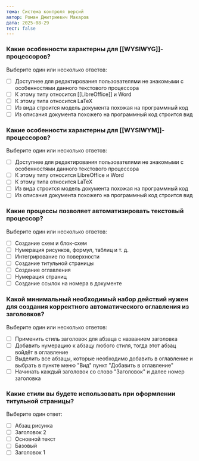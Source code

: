 ```yaml
---
тема: Система контроля версий
автор: Роман Дмитриевич Макаров
дата: 2025-08-29
тест: false
---
```


### Какие особенности характерны для [[WYSIWYG]]-процессоров?

Выберите один или несколько ответов:
- [ ] Доступнее для редактирования пользователями не знакомыми с особенностями данного текстового процессора
- [ ] К этому типу относится [[LibreOffice]] и Word
- [ ] К этому типа относится LaTeX
- [ ] Из вида строится модель документа похожая на программный код
- [ ] Из описания документа похожего на программный код строится вид

### Какие особенности характерны для [[WYSIWYM]]-процессоров?

Выберите один или несколько ответов:
- [ ] Доступнее для редактирования пользователями не знакомыми с особенностями данного текстового процессора
- [ ] К этому типу относится LibreOffice и Word
- [ ] К этому типа относится LaTeX
- [ ] Из вида строится модель документа похожая на программный код
- [ ] Из описания документа похожего на программный код строится вид

### Какие процессы позволяет автоматизировать текстовый процессор?

Выберите один или несколько ответов:
- [ ] Создание схем и блок-схем
- [ ] Нумерация рисунков, формул, таблиц и т. д.
- [ ] Интегрирование по поверхности
- [ ] Создание титульной страницы
- [ ] Создание оглавления
- [ ] Нумерация страниц
- [ ] Создание ссылок на номера в документе

### Какой минимальный необходимый набор действий нужен для создания корректного автоматического оглавления из заголовков?

Выберите один или несколько ответов:
- [ ] Применить стиль заголовок для абзаца с названием заголовка
- [ ] Добавить нумерацию к абзацу любого стиля, тогда этот абзац войдёт в оглавление
- [ ] Выделить все абзацы, которые необходимо добавить в оглавление и выбрать в пункте меню "Вид" пункт "Добавить в оглавление"
- [ ] Начинать каждый заголовок со слово "Заголовок" и далее номер заголовка

### Какие стили вы будете использовать при оформлении титульной страницы?

Выберите один ответ:
- [ ] Абзац рисунка
- [ ] Заголовок 2
- [ ] Основной текст
- [ ] Базовый
- [ ] Заголовок 1

